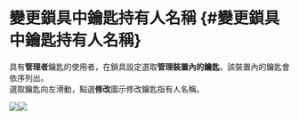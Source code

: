 # 變更鎖具中鑰匙持有人名稱 {#變更鎖具中鑰匙持有人名稱}

具有**管理者**鑰匙的使用者，在鎖具設定選取**管理裝置內的鑰匙**，該裝置內的鑰匙會依序列出。  
選取鑰匙向左滑動，點選**修改**圖示修改鑰匙指有人名稱。

![](https://userstartw.files.wordpress.com/2018/12/Screenshot_2018-12-21-14-09-09-676_com.userstar.phonekey.png)![](https://userstartw.files.wordpress.com/2018/12/Screenshot_2018-12-25-15-54-04-911_com.userstar.phonekey.png)


